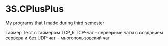 # 3S.CPlusPlus
My programs that I made during third semester

Таймер 
Тест с таймером 
TCP_6 TCP-чат  - серверные чаты с созданием сервера и без
UDP-чат - многопользовский чат

